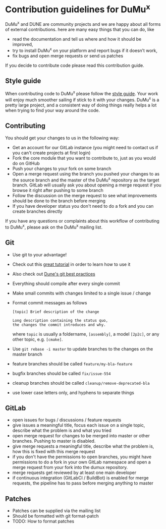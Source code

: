 # Contribution guidelines for DuMu<sup>x</sup>

DuMu<sup>x</sup> and DUNE are community projects and we are happy about all forms of external contributions.
here are many easy things that you can do, like

* read the documentation and tell us where and how it should be improved,
* try to install DuMu<sup>x</sup> on your platform and report bugs if it doesn’t work,
* fix bugs and open merge requests or send us patches

If you decide to contribute code please read this contribution guide.

## Style guide
When contributing code to DuMu<sup>x</sup> please follow the [style guide](doc/styleguide.md). Your work will enjoy much smoother sailing if stick to it with your changes. DuMu<sup>x</sup> is a pretty large project, and a consistent way of doing things really helps a lot when trying to find your way around the code.

## Contributing

You should get your changes to us in the following way:

* Get an account for our GitLab instance (you might need to contact us if you can't create projects at first login)
* Fork the core module that you want to contribute to, just as you would do on GitHub
* Push your changes to your fork on some branch
* Open a merge request using the branch you pushed your changes to as the source branch and the master of the DuMu<sup>x</sup> repository
  as the target branch. GitLab will usually ask you about opening a merge request if you browse it right after pushing to some branch
* Follow the discussion on the merge request to see what improvements should be done to the branch before merging
* If you have developer status you don't need to do a fork and you can create branches directly

If you have any questions or complaints about this workflow of contributing to DuMu<sup>x</sup>, please ask on the
DuMu<sup>x</sup> mailing list.

## Git
* Use git to your advantage!
* Check out this [great tutorial](https://www.atlassian.com/git/tutorials/setting-up-a-repository) in order to learn how to use it
* Also check out [Dune's git best practices](https://www.dune-project.org/doc/guides/git_best_practices/)
* Everything should compile after every single commit
* Make small commits with changes limited to a single issue / change
* Format commit messages as follows

    ```
    [topic] Brief description of the change

    Long description containing the status quo,
    the changes the commit introduces and why.
    ```

    where `topic` is usually a foldername, `[assembly]`, a model `[2p2c]`, or any other topic, e.g. `[cmake]`.

* Use `git rebase -i master` to update branches to the changes on the master branch
* feature branches should be called `feature/my-bla-feature`
* bugfix branches should be called `fix/issue-554`
* cleanup branches should be called `cleanup/remove-deprecated-bla`
* use lower case letters only, and hyphens to separate things

## GitLab
* open issues for bugs / discussions / feature requests
* give issues a meaningful title, focus each issue on a single topic, describe what the problem is and what you tried
* open merge request for changes to be merged into master or other branches. Pushing to master is disabled.
* give merge requests a meaningful title, describe what the problem is, how this is fixed with this merge request
* if you don't have the permissions to open branches, you might have permissions to do a fork in your own GitLab namespace and open a merge request from your fork into the dumux repository.
* merge requests get reviewed by at least one main developer
* if continuous integration (GitLabCI / BuildBot) is enabled for merge requests, the pipeline has to pass before merging anything to master

## Patches

* Patches can be supplied via the mailing list
* Should be formatted with git format-patch
* TODO: How to format patches
